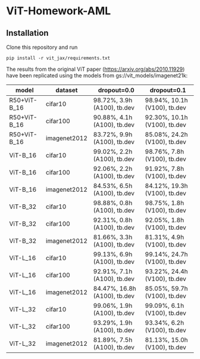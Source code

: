 # ViT-Homework-AML

## Installation
Clone this repository and run

```
pip install -r vit_jax/requirements.txt
```
The results from the original ViT paper (https://arxiv.org/abs/2010.11929) have been replicated using the models from gs://vit_models/imagenet21k:

| model	| dataset	| dropout=0.0	| dropout=0.1 |
| --- | --- | --- | --- |
|R50+ViT-B_16 |	cifar10 |	98.72%, 3.9h (A100), tb.dev	| 98.94%, 10.1h (V100), tb.dev |
|R50+ViT-B_16	| cifar100 |	90.88%, 4.1h (A100), tb.dev	| 92.30%, 10.1h (V100), tb.dev |
|R50+ViT-B_16	|imagenet2012|	83.72%, 9.9h (A100), tb.dev|	85.08%, 24.2h (V100), tb.dev|
|ViT-B_16|	cifar10|	99.02%, 2.2h (A100), tb.dev	|98.76%, 7.8h (V100), tb.dev|
|ViT-B_16|	cifar100|	92.06%, 2.2h (A100), tb.dev|	91.92%, 7.8h (V100), tb.dev|
|ViT-B_16	|imagenet2012|	84.53%, 6.5h (A100), tb.dev|	84.12%, 19.3h (V100), tb.dev|
|ViT-B_32	|cifar10	|98.88%, 0.8h (A100), tb.dev	|98.75%, 1.8h (V100), tb.dev|
|ViT-B_32	|cifar100	|92.31%, 0.8h (A100), tb.dev	|92.05%, 1.8h (V100), tb.dev|
|ViT-B_32	|imagenet2012|	81.66%, 3.3h (A100), tb.dev|	81.31%, 4.9h (V100), tb.dev|
|ViT-L_16	|cifar10	|99.13%, 6.9h (A100), tb.dev	|99.14%, 24.7h (V100), tb.dev|
|ViT-L_16	|cifar100	|92.91%, 7.1h (A100), tb.dev	|93.22%, 24.4h (V100), tb.dev|
|ViT-L_16	|imagenet2012|	84.47%, 16.8h (A100), tb.dev|	85.05%, 59.7h (V100), tb.dev|
|ViT-L_32	|cifar10	|99.06%, 1.9h (A100), tb.dev	|99.09%, 6.1h (V100), tb.dev|
|ViT-L_32	|cifar100	|93.29%, 1.9h (A100), tb.dev	|93.34%, 6.2h (V100), tb.dev|
|ViT-L_32	|imagenet2012|	81.89%, 7.5h (A100), tb.dev|	81.13%, 15.0h (V100), tb.dev|
